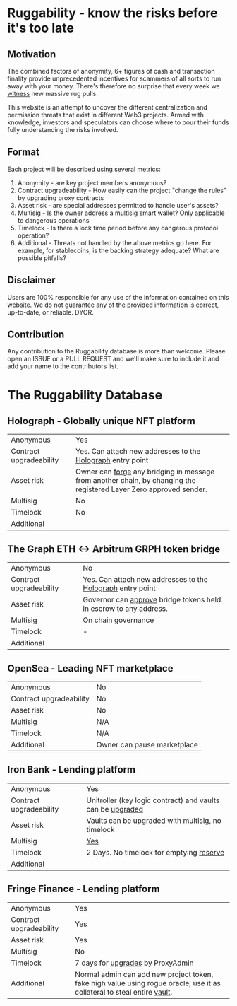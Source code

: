 # Ruggability - know the risks before it's too late

## Motivation

The combined factors of anonymity, 6+ figures of cash and transaction finality provide unprecedented incentives for scammers of all sorts to run away with your money. There's therefore no surprise that every week we [witness](https://web3isgoinggreat.com/?theme=rugPull) new massive rug pulls.

This website is an attempt to uncover the different centralization and permission threats that exist in different Web3 projects. Armed with knowledge, investors and speculators can choose where to pour their funds fully understanding the risks involved.

## Format

Each project will be described using several metrics:

1.  Anonymity - are key project members anonymous?
2.  Contract upgradeability - How easily can the project "change the rules" by upgrading proxy contracts
3.  Asset risk - are special addresses permitted to handle user's assets?
4.  Multisig - Is the owner address a multisig smart wallet? Only applicable to dangerous operations
5.  Timelock - Is there a lock time period before any dangerous protocol operation?
6.  Additional - Threats not handled by the above metrics go here. For example, for stablecoins, is the backing strategy adequate? What are possible pitfalls?

## Disclaimer

Users are 100% responsible for any use of the information contained on this website. We do not guarantee any of the provided information is correct, up-to-date, or reliable. DYOR.

## Contribution

Any contribution to the Ruggability database is more than welcome. Please open an ISSUE or a PULL REQUEST and we'll make sure to include it and add your name to the contributors list.

# The Ruggability Database

## Holograph - Globally unique NFT platform

|     |     |
| --- | --- |
| Anonymous | Yes |
| Contract upgradeability | Yes. Can attach new addresses to the [Holograph](https://github.com/holographxyz/holograph-protocol/blob/c4_audit/contracts/Holograph.sol) entry point |
| Asset risk | Owner can [forge](https://github.com/holographxyz/holograph-protocol/blob/b39a61ca53f97fcae8a39f92c2285d6b57a16de0/contracts/module/LayerZeroModule.sol#L190) any bridging in message from another chain, by changing the registered Layer Zero approved sender. |
| Multisig | No  |
| Timelock | No  |
| Additional |     |

## The Graph ETH <-> Arbitrum GRPH token bridge

|     |     |
| --- | --- |
| Anonymous | No  |
| Contract upgradeability | Yes. Can attach new addresses to the [Holograph](https://github.com/holographxyz/holograph-protocol/blob/c4_audit/contracts/Holograph.sol) entry point |
| Asset risk | Governor can [approve](https://github.com/graphprotocol/contracts/blob/7b383140ba5430a564d3caecb1074b31f5497bab/contracts/gateway/BridgeEscrow.sol#L28) bridge tokens held in escrow to any address. |
| Multisig | On chain governance |
| Timelock | -   |
| Additional |     |

## OpenSea - Leading NFT marketplace

|     |     |
| --- | --- |
| Anonymous | No  |
| Contract upgradeability | No  |
| Asset risk | No  |
| Multisig | N/A |
| Timelock | N/A |
| Additional | Owner can pause marketplace |

## Iron Bank - Lending platform

|     |     |
| --- | --- |
| Anonymous | Yes |
| Contract upgradeability | Unitroller (key logic contract) and vaults can be [upgraded](https://docs.ib.xyz/#protocol-contract) |
| Asset risk | Vaults can be [upgraded](https://etherscan.io/address/0x41c84c0e2ee0b740cf0d31f63f3b6f627dc6b393#readContract) with multisig, no timelock |
| Multisig | [Yes](https://docs.ib.xyz/governance) |
| Timelock | 2 Days. No timelock for emptying [reserve](https://docs.ib.xyz/governance) |
| Additional |     |

## Fringe Finance - Lending platform

|     |     |
| --- | --- |
| Anonymous | Yes |
| Contract upgradeability | Yes |
| Asset risk | Yes |
| Multisig | No  |
| Timelock | 7 days for [upgrades](https://etherscan.io/address/0xfb872a364e63950f9847a39202bb4d1c07534466#readContract) by ProxyAdmin |
| Additional | Normal admin can add new project token, fake high value using rogue oracle, use it as collateral to steal entire [vault](https://etherscan.io/address/0x9fD0928A09E8661945767E75576C912023bA384D?utm_source=immunefi#readProxyContract#F5). |
